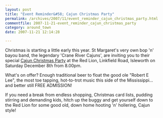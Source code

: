 ```yaml
---
layout: post
title: "Event Reminder&#58; Cajun Christmas Party"
permalink: /archives/2007/11/event_reminder_cajun_christmas_party.html
commentfile: 2007-11-21-event_reminder_cajun_christmas_party
category: around_town
date: 2007-11-21 12:14:28

---
```


Christmas is starting a little early this year. St Margaret's very own bop 'n' bayou band, the legendary 'Crane River Cajuns', are inviting you to their special [Cajun Christmas Party](/event/show/200705141726) at the Red Lion, Linkfield Road, Isleworth on Saturday December 8th from 8.00pm.

What's on offer? Enough traditional beer to float the good ole "Robert E Lee", the most toe tapping, hot-to-trot music this side of the Mississippi... and better still FREE ADMISSION!

If you need a break from endless shopping, Christmas card lists, pudding stirring and demanding kids, hitch up the buggy and get yourself down to the Red Lion for some good old, down home hooting 'n' hollering, Cajun style!
